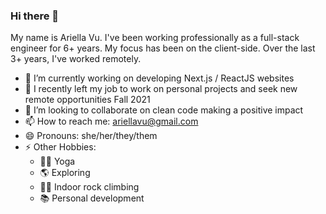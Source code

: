### Hi there 👋

My name is Ariella Vu. I've been working professionally as a full-stack engineer for 6+ years. My focus has been on the client-side. Over the last 3+ years, I've worked remotely. 
- 🔭 I’m currently working on developing Next.js / ReactJS websites
- 🌱 I recently left my job to work on personal projects and seek new remote opportunities Fall 2021
- 👯 I’m looking to collaborate on clean code making a positive impact
- 📫 How to reach me: ariellavu@gmail.com
- 😄 Pronouns: she/her/they/them
- ⚡ Other Hobbies:
  - 🧘‍♀️ Yoga 
  - 🌎 Exploring
  - 🧗‍♀️ Indoor rock climbing 
  - 📚 Personal development

<br />
<!-- [![Ariella's GitHub stats](https://github-readme-stats.vercel.app/api?username=ariellanvu&count_private=true&show_icons=true&theme=dracula)
](https://github.com/ariellanvu/github-readme-stats) -->

<!-- [![Top Langs](https://github-readme-stats.vercel.app/api/top-langs/?username=ariellanvu&count_private=true&include_all_commits=true&show_icons=true&theme=cobalt)
](https://github.com/ariellanvu/github-readme-stats)
 -->

<!--
**ariellanvu/ariellanvu** is a ✨ _special_ ✨ repository because its `README.md` (this file) appears on your GitHub profile.

Here are some ideas to get you started:

- 🔭 I’m currently working on ...
- 🌱 I’m currently learning ...
- 👯 I’m looking to collaborate on ...
- 🤔 I’m looking for help with ...
- 💬 Ask me about ...
- 📫 How to reach me: ...
- 😄 Pronouns: ...
- ⚡ Fun fact: ...
-->
